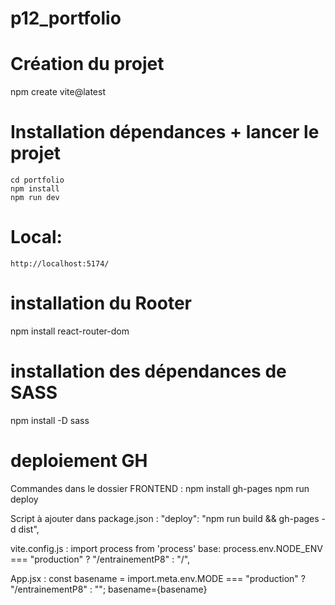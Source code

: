 # p12_portfolio

# Création du projet

npm create vite@latest

# Installation dépendances + lancer le projet

    cd portfolio
    npm install
    npm run dev

# Local:

    http://localhost:5174/

# installation du Rooter

npm install react-router-dom

# installation des dépendances de SASS

npm install -D sass

# deploiement GH

Commandes dans le dossier FRONTEND :
npm install gh-pages
npm run deploy

Script à ajouter dans package.json :
"deploy": "npm run build && gh-pages -d dist",

vite.config.js :
import process from 'process'
base: process.env.NODE_ENV === "production" ? "/entrainementP8" : "/",

App.jsx :
const basename = import.meta.env.MODE === "production" ? "/entrainementP8" : "";
basename={basename}
